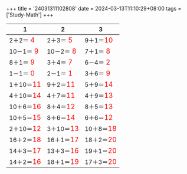 +++ 
title = '24031311102808' 
date = 2024-03-13T11:10:29+08:00 
tags = ['Study-Math'] 
+++ 

1 | 2 | 3 
-- | -- | -- 
2＋2＝<font color=red size=4> 4</font> | 2＋3＝<font color=red size=4> 5</font> | 9＋1＝<font color=red size=4>10</font> 
10－1＝<font color=red size=4> 9</font> | 10－2＝<font color=red size=4> 8</font> | 7＋1＝<font color=red size=4> 8</font> 
8＋1＝<font color=red size=4> 9</font> | 3＋4＝<font color=red size=4> 7</font> | 6－4＝<font color=red size=4> 2</font> 
1－1＝<font color=red size=4> 0</font> | 2－1＝<font color=red size=4> 1</font> | 3＋6＝<font color=red size=4> 9</font> 
1＋10＝<font color=red size=4>11</font> | 9＋2＝<font color=red size=4>11</font> | 5＋9＝<font color=red size=4>14</font> 
4＋10＝<font color=red size=4>14</font> | 4＋7＝<font color=red size=4>11</font> | 4＋9＝<font color=red size=4>13</font> 
10＋6＝<font color=red size=4>16</font> | 8＋4＝<font color=red size=4>12</font> | 8＋5＝<font color=red size=4>13</font> 
10＋5＝<font color=red size=4>15</font> | 8＋6＝<font color=red size=4>14</font> | 6＋6＝<font color=red size=4>12</font> 
2＋10＝<font color=red size=4>12</font> | 3＋10＝<font color=red size=4>13</font> | 10＋8＝<font color=red size=4>18</font> 
16＋2＝<font color=red size=4>18</font> | 16＋1＝<font color=red size=4>17</font> | 18＋2＝<font color=red size=4>20</font> 
14＋3＝<font color=red size=4>17</font> | 13＋3＝<font color=red size=4>16</font> | 19＋1＝<font color=red size=4>20</font> 
14＋2＝<font color=red size=4>16</font> | 18＋1＝<font color=red size=4>19</font> | 17＋3＝<font color=red size=4>20</font> 

